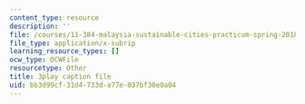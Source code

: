 ```yaml
---
content_type: resource
description: ''
file: /courses/11-384-malaysia-sustainable-cities-practicum-spring-2018/bb3d99cf31d4733da77e037bf30e0a04_2cPGZ4H67Ek.srt
file_type: application/x-subrip
learning_resource_types: []
ocw_type: OCWFile
resourcetype: Other
title: 3play caption file
uid: bb3d99cf-31d4-733d-a77e-037bf30e0a04
---
```

